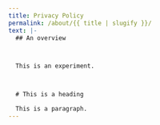 ```yaml
---
title: Privacy Policy
permalink: /about/{{ title | slugify }}/
text: |-
  ## A﻿n overview



  T﻿his is an experiment.



  # T﻿his is a heading

  T﻿his is a paragraph.
---
```

